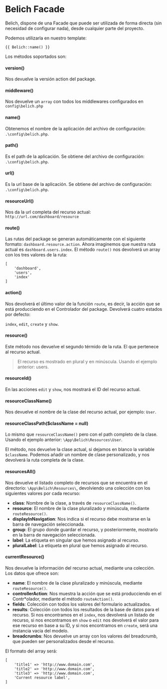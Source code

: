 # Belich Facade


Belich, dispone de una Facade que puede ser utilizada de forma directa (sin necesidad de configurar nada), desde cualquier parte del proyecto.

Podemos utilizarla en nuestro template:

~~~
{{ Belich::name() }}
~~~

Los métodos soportados son:

#### version() 

Nos devuelve la versión action del package.

#### middleware() 

Nos devuelve un `array` con todos los middlewares configurados en `config\belich.php`

#### name()

Obtenemos el nombre de la aplicación del archivo de configuración: `.\config\belich.php`.


#### path() 

Es el path de la aplicación. Se obtiene del archivo de configuración: `.\config\belich.php`.


#### url() 

Es la url base de la aplicación. Se obtiene del archivo de configuración: `.\config\belich.php`.


#### resourceUrl()

Nos da la url completa del recurso actual: `http://url.com/dashboard/resource`


#### route()

Las rutas del package se generan automáticamente con el siguiente formato: `dashboard.resource.action`. Ahora imaginemos que nuestra ruta actual es `dashboard.users.index`. El método `route()` nos devolverá un array con los tres valores de la ruta:

~~~
[
    'dashboard',
    'users',
    'index'
] 
~~~


#### action()

Nos devolverá el último valor de la función `route`, es decir, la acción que se está producciendo en el Controlador del package. Devolverá cuatro estados por defecto:

`index`, `edit`, `create` y `show`.


#### resource()

Este método nos devuelve el segundo térmido de la ruta. El que pertenece al recurso actual.

>El recurso es mostrado en plural y en minúscula. Usando el ejemplo anterior: users.


#### resourceId()

En las acciones `edit` y `show`, nos mostrará el ID del recurso actual.



#### resourceClassName()

Nos devuelve el nombre de la clase del recurso actual, por ejemplo: `User`.


#### resourceClassPath($className = null)

Lo mismo que `resourceClassName()` pero con el path completo de la clase. Usando el ejemplo anterior: `\App\Belich\Resources\User`.

El método, nos devuelve la clase actual, si dejamos en blanco la variable `$className`. Podemos añadir un nombre de clase personalizado, y nos devolverá la ruta completa de la clase.


#### resourcesAll()

Nos devuelve el listado completo de recursos que se encuentra en el directorio: `\App\Belich\Resources\`, devolviendo una colección con los siguientes valores por cada recurso:

- **class**: Nombre de la clase, a través de `resourceClassName()`.
- **resource**: El nombre de la clase pluralizado y minúscula, mediante `routeResource()`.
- **displayInNavigation**: Nos indica si el recurso debe mostrarse en la barra de navegación seleccionada.
- **group**: El grupo donde guardar el recurso, y posteriormente, mostrarlo en la barra de navegación seleccionada.
- **label**: La etiqueta en singular que hemos asignado al recurso.
- **pluralLabel**: La etiqueta en plural que hemos asignado al recurso.


#### currentResource()

Nos devuelve la información del recurso actual, mediante una colección. Los datos que ofrece son:

- **name**: El nombre de la clase pluralizado y minúscula, mediante `routeResource()`.
- **controllerAction**: Nos muestra la acción que se está producciendo en el Contr*olador, mediante el método `routeAction()`.
- **fields**: Colección con todos los valores del formulario actualizados.
- **results**: Colección con todos los resultados de la base de datos para el recurso. Si nos encontramos en el `index`, nos devolverá un listado de recurso, si nos encontramos en `show` o `edit` nos devolverá el valor para ese recurso en base a su ID, y si nos encontramos en `create`, será una instancia vacia del modelo.
- **breadcrumbs**: Nos devuelve un array con los valores del breadcrumb, que pueden ser personalizados desde el recurso. 

El formato del array será:

~~~
[
    'title1' => 'http://www.domain.com',
    'title2' => 'http://www.domain.com',
    'title3' => 'http://www.domain.com',
    'Current resource label',
]
~~~
